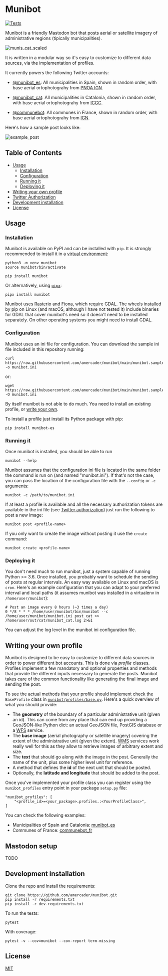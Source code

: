 # Munibot

[![Tests](https://github.com/amercader/munibot/workflows/Tests/badge.svg)](https://github.com/amercader/munibot/actions)

Munibot is a friendly Mastodon bot that posts aerial or satellite imagery of administrative regions (tipically municipalities).


![munis_cat_scaled](https://user-images.githubusercontent.com/200230/102014660-6328cf00-3d57-11eb-86ec-183e8512538b.jpg)

It is written in a modular way so it's easy to customize to different data sources, via the implementation of profiles.

It currently powers the following Twitter accounts:

* [@munibot_es](https://twitter.com/munibot_es): All municipalities in Spain, shown in random order, with base aerial ortophotograhy from [PNOA IGN](https://pnoa.ign.es/).

* [@munibot_cat](https://twitter.com/munibot_cat): All municipalities in Catalonia, shown in random order, with base aerial ortophotograhy from [ICGC](https://www.icgc.cat/ca/Administracio-i-empresa/Medi-natural/Imatges-aeries-i-de-satel-lit/Ortofoto-convencional).

* [@communebot](https://twitter.com/communebot): All communes in France, shown in random order, with base aerial ortophotograhy from [IGN](https://geoservices.ign.fr/documentation/diffusion/telechargement-donnees-libres.html).


Here's how a sample post looks like:

<p align="center">

![example_post](https://github.com/user-attachments/assets/1798e999-e602-4665-80af-89546662e89c)

</p>

## Table of Contents

* [Usage](#usage)
   * [Installation](#installation)
   * [Configuration](#configuration)
   * [Running it](#running-it)
   * [Deploying it](#deploying-it)
* [Writing your own profile](#writing-your-own-profile)
* [Twitter Authorization](#twitter-authorization)
* [Development installation](#development-installation)
* [License](#license)


## Usage

### Installation

Munibot is available on PyPI and can be installed with `pip`. It is strongly recommended to install it in a [virtual environment](https://docs.python.org/3/tutorial/venv.html):

    python3 -m venv munibot
    source munibot/bin/activate

    pip install munibot

Or alternatively, using [`pipx`](https://pipxproject.github.io/pipx/):

    pipx install munibot


Munibot uses [Rasterio](https://rasterio.readthedocs.io) and [Fiona](https://fiona.readthedocs.io/en/latest/), which require GDAL. The wheels installed by pip on Linux (and macOS, although I have not tested it) include binaries for GDAL that cover munibot's need so it doesn't need to be installed separately. On other operating systems you might need to install GDAL.

### Configuration

Munibot uses an ini file for configuration. You can download the sample ini file included in this repository running:

    curl https://raw.githubusercontent.com/amercader/munibot/main/munibot.sample.ini -o munibot.ini

or:

    wget https://raw.githubusercontent.com/amercader/munibot/main/munibot.sample.ini -O munibot.ini

By itself munibot is not able to do much. You need to install an existing profile, or [write your own](#writing-your-own-profile).

To install a profile just install its Python package with pip:

    pip install munibot-es


### Running it

Once munibot is installed, you should be able to run

    munibot --help

Munibot assumes that the configuration ini file is located in the same folder the command is run on (and named "munibot.ini"). If that's not the case, you can pass the location of the configuration file with the `--config` or `-c`  arguments:

    munibot -c /path/to/munibot.ini

If at least a profile is available and all the necessary authorization tokens are available in the ini file (see [Twitter authorization](#twitter-authorization)) just run the following to post a new image:

    munibot post <profile-name>

If you only want to create the image without posting it use the `create` command:

    munibot create <profile-name>

### Deploying it

You don't need much to run munibot, just a system capable of running Python >= 3.6. Once installed, you probably want to schedule the sending of posts at regular intervals. An easy way available on Linux and macOS is `cron`. Here's an example configuration that you can adapt to your preferred interval and local paths (it assumes munibot was installed in a virtualenv in `/home/user/munibot`):

    # Post an image every 8 hours (~3 times a day)
    0 */8 * * * /home/user/munibot/bin/munibot --c /home/user/munibot/munibot.ini post cat >> /home/user/out/cat/munibot_cat.log 2>&1

You can adjust the log level in the munibot ini configuration file.

## Writing your own profile

Munibot is designed to be easy to customize to different data sources in order to power different bot accounts. This is done via *profile* classes. Profiles implement a few mandatory and optional properties and methods that provide the different inputs necessary to generate the posts. Munibot takes care of the common functionality like generating the final image and sending the post.

To see the actual methods that your profile should implement check the `BaseProfile` class in [`munibot/profiles/base.py`](https://github.com/amercader/munibot/blob/main/munibot/profiles/base.py). Here's a quick overview of what you should provide:

* The **geometry** of the boundary of a particular administrative unit (given an id). This can come from any place that can end up providing a GeoJSON-like Python dict: an actual GeoJSON file, PostGIS database or a [WFS](https://en.wikipedia.org/wiki/Web_Feature_Service) service.
* The **base image** (aerial photography or satellite imagery) covering the extent of the administrative unit (given the extent). [WMS](https://en.wikipedia.org/wiki/Web_Map_Service) services work really well for this as they allow to retrieve images of arbitrary extent and size.
* The **text** that should go along with the image in the post. Generally the name of the unit, plus some higher level unit for reference.
* A method that defines the **id** of the next unit that should be posted.
* Optionally, the **latitude and longitude** that should be added to the post.

Once you've implemented your profile class you can register using the `munibot_profiles` entry point in your package `setup.py` file:

```
"munibot_profiles": [
	"<profile_id>=<your_package>.profiles.:<YourProfileClass>",
]
```

You can check the following examples:

* Municipalities of Spain and Catalonia: [munibot_es](https://github.com/amercader/munibot_es)
* Communes of France: [communebot_fr](https://github.com/amercader/communebot_fr)



## Mastodon setup

TODO

## Development installation

Clone the repo and install the requirements:

    git clone https://github.com/amercader/munibot.git
    pip install -r requirements.txt
    pip install -r dev-requirements.txt

To run the tests:

    pytest

With coverage:

    pytest -v --cov=munibot --cov-report term-missing


## License

[MIT](/amercader/munibot/blob/master/LICENSE.txt)
